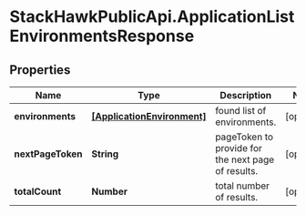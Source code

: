 # StackHawkPublicApi.ApplicationListEnvironmentsResponse

## Properties

Name | Type | Description | Notes
------------ | ------------- | ------------- | -------------
**environments** | [**[ApplicationEnvironment]**](ApplicationEnvironment.md) | found list of environments. | [optional] 
**nextPageToken** | **String** | pageToken to provide for the next page of results. | [optional] 
**totalCount** | **Number** | total number of results. | [optional] 


